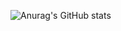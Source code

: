![Anurag's GitHub stats](https://github-readme-stats.vercel.app/api?username=marunayo&show_icons=true&theme=tokyonight&include_all_commits=true&count_private=true)

